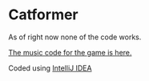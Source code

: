 # Catformer
As of right now none of the code works.

[The music code for the game is here.](https://github.com/SCool62/catformer_music)

Coded using [IntelliJ IDEA](https://www.jetbrains.com/idea/)
